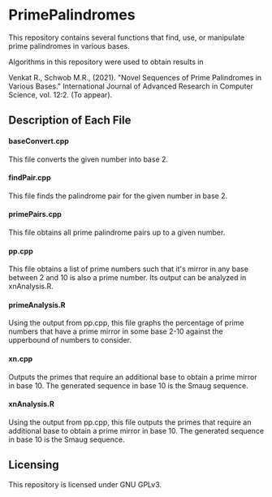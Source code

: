 # PrimePalindromes

This repository contains several functions that find, use, or manipulate prime palindromes in various bases.

Algorithms in this repository were used to obtain results in 

Venkat R., Schwob M.R., (2021). "Novel Sequences of Prime Palindromes in Various Bases." International Journal of Advanced Research in Computer Science, vol. 12:2. (To appear).

## Description of Each File

#### baseConvert.cpp 

This file converts the given number into base 2.

#### findPair.cpp

This file finds the palindrome pair for the given number in base 2.

#### primePairs.cpp

This file obtains all prime palindrome pairs up to a given number.

#### pp.cpp

This file obtains a list of prime numbers such that it's mirror in any base between 2 and 10 is also a prime number. Its output can be analyzed in xnAnalysis.R.

#### primeAnalysis.R

Using the output from pp.cpp, this file graphs the percentage of prime numbers that have a prime mirror in some base 2-10 against the upperbound of numbers to consider.

#### xn.cpp

Outputs the primes that require an additional base to obtain a prime mirror in base 10. The generated sequence in base 10 is the Smaug sequence.

#### xnAnalysis.R

Using the output from pp.cpp, this file outputs the primes that require an additional base to obtain a prime mirror in base 10. The generated sequence in base 10 is the Smaug sequence.

## Licensing

This repository is licensed under GNU GPLv3.
